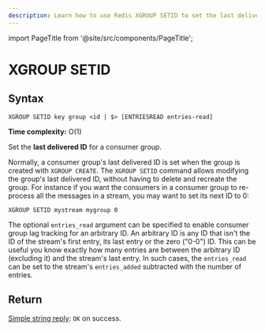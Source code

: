 ```yaml
---
description: Learn how to use Redis XGROUP SETID to set the last delivered ID of a stream.
---
```


import PageTitle from '@site/src/components/PageTitle';

# XGROUP SETID

<PageTitle title="Redis XGROUP SETID Command (Documentation) | Dragonfly" />

## Syntax

    XGROUP SETID key group <id | $> [ENTRIESREAD entries-read]

**Time complexity:** O(1)

Set the **last delivered ID** for a consumer group.

Normally, a consumer group's last delivered ID is set when the group is created with `XGROUP CREATE`.
The `XGROUP SETID` command allows modifying the group's last delivered ID, without having to delete and recreate the group.
For instance if you want the consumers in a consumer group to re-process all the messages in a stream, you may want to set its next ID to 0:

    XGROUP SETID mystream mygroup 0

The optional `entries_read` argument can be specified to enable consumer group lag tracking for an arbitrary ID.
An arbitrary ID is any ID that isn't the ID of the stream's first entry, its last entry or the zero ("0-0") ID.
This can be useful you know exactly how many entries are between the arbitrary ID (excluding it) and the stream's last entry.
In such cases, the `entries_read` can be set to the stream's `entries_added` subtracted with the number of entries.

## Return

[Simple string reply](https://redis.io/docs/latest/develop/reference/protocol-spec/#simple-strings): `OK` on success.
